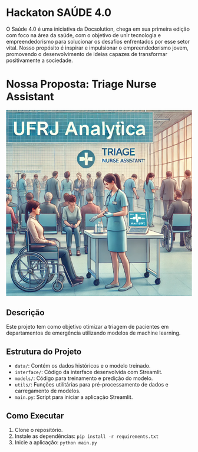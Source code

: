 # Hackaton  SAÚDE 4.0


O Saúde 4.0 é uma iniciativa da Docsolution, chega em sua primeira edição com foco na área da saúde, com o objetivo de unir tecnologia e empreendedorismo para solucionar os desafios enfrentados por esse setor vital.
Nosso propósito é inspirar e impulsionar o empreendedorismo jovem, promovendo o desenvolvimento de ideias capazes de transformar positivamente a sociedade.



# Nossa Proposta: Triage Nurse Assistant

![image2.png](assets%2Fimages%2Fimage2.png)

## Descrição

Este projeto tem como objetivo otimizar a triagem de pacientes em departamentos de emergência utilizando modelos de machine learning.

## Estrutura do Projeto

- `data/`: Contém os dados históricos e o modelo treinado.
- `interface/`: Código da interface desenvolvida com Streamlit.
- `models/`: Código para treinamento e predição do modelo.
- `utils/`: Funções utilitárias para pré-processamento de dados e carregamento de modelos.
- `main.py`: Script para iniciar a aplicação Streamlit.

## Como Executar

1. Clone o repositório.
2. Instale as dependências: `pip install -r requirements.txt`
3. Inicie a aplicação: `python main.py`
